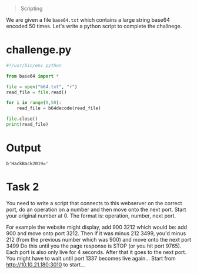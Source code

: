 > Scripting

We are given a file `base64.txt` which contains a large string base64 encoded 50 times. Let's write a python script to complete the challnege.

# challenge.py

```python
#!/usr/bin/env python

from base64 import *

file = open("b64.txt", "r")
read_file = file.read()

for i in range(0,50):
	read_file = b64decode(read_file)

file.close()
print(read_file) 
```

# Output

```
b'HackBack2019='
```

# Task 2

You need to write a script that connects to this webserver on the correct port, do an operation on a number and then move onto the next port. Start your original number at 0. The format is: operation, number, next port.

For example the website might display, add 900 3212 which would be: add 900 and move onto port 3212.
Then if it was minus 212 3499, you'd minus 212 (from the previous number which was 900) and move onto the next port 3499
Do this until you the page response is STOP (or you hit port 9765).
Each port is also only live for 4 seconds. After that it goes to the next port. You might have to wait until port 1337 becomes live again...
Start from http://10.10.21.180:3010 to start...

